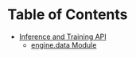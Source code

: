 # Table of Contents

- [Inference and Training API](inference-and-training-api.md)
    - [engine.data Module](engine-data.md)
